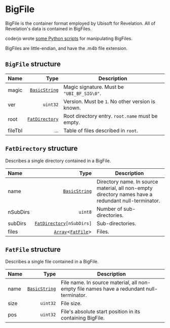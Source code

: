 # BigFile

BigFile is the container format employed by Ubisoft for Revelation. All of Revelation's data is contained in BigFiles.

coderjo wrote [some Python scripts](https://github.com/coderjo/myst4tools) for manipulating BigFiles.

BigFiles are little-endian, and have the .m4b file extension.

## `BigFile` structure

| Name | Type | Description |
| :-- | --: | --- |
| magic | [`BasicString`](./base.md#basicstring-structure) | Magic signature. Must be `"UBI_BF_SIG\0"`. |
| ver | `uint32` | Version. Must be `1`. No other version is known. |
| root | [`FatDirectory`](#fatdirectory-structure) | Root directory entry. `root.name` must be empty. |
| fileTbl | ... | Table of files described in `root`. |

## `FatDirectory` structure

Describes a single directory contained in a BigFile.

| Name | Type | Description |
| :-- | --: | --- |
| name | [`BasicString`](./base.md#basicstring-structure) | Directory name. In source material, all non-empty directory names have a redundant null-terminator. |
| nSubDirs | `uint8` | Number of sub-directories. |
| subDirs | [`FatDirectory`](#fatdirectory-structure)`[nSubDirs]` | Sub-directories. |
| files | [`Array`](./base.md#arrayt-structure)<[`FatFile`](#fatfile-structure)> | Files. |

## `FatFile` structure

Describes a single file contained in a BigFile.

| Name | Type | Description |
| :-- | --: | --- |
| name | [`BasicString`](./base.md#basicstring-structure) | File name. In source material, all non-empty file names have a redundant null-terminator. |
| size | `uint32` | File size. |
| pos | `uint32` | File's absolute start position in its containing BigFile. |
